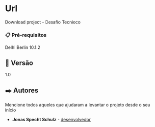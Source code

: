# Url
 Download project - Desafio Tecnioco


### 📋 Pré-requisitos

Delhi Berlin 10.1.2

## 📌 Versão

1.0

## ✒️ Autores

Mencione todos aqueles que ajudaram a levantar o projeto desde o seu início

* **Jonas Specht Schulz** - [desenvolvedor](https://github.com/JonasSchulz25)
